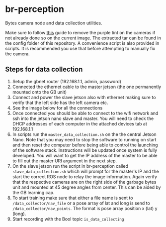 # br-perception

Bytes camera node and data collection utilities.

Make sure to follow [this](https://medium.com/@jonathantse/fix-pink-tint-on-jetson-nano-wide-angle-camera-a8ce5fbd797f) guide to remove the purple tint on the cameras if not already done so on the current image. The extracted tar can be found in the config folder of this repository. A convenience script is also provided in scripts. It is recommended you use that before attempting to manually fix the camera.

## Steps for data collection

1. Setup the gbnet router (192.168.1.1, admin, password)
2. Connected the ethernet cable to the master jetson (the one permanently mounted onto the GB unit)
3. Connect and power the slave jetson also with ethernet making sure to verify that the left side has the left camera etc.
4. See the image below for all the connections
5. Once connected you should be able to connect to the wifi network and ssh into the jetson nano slave and master. You will need to check the DHCP addresses of each computer in the attached devices tab at 192.168.1.1
6. In scripts run the `master_data_collection.sh`  on the the central Jetson Nano. Note that you may need to stop the software to running on start and then reset the computer before being able to control the launching of the software stack. Instructions will be updated once system is fully developed. You will want to get the IP address of the master to be able to fill out the master URI argument in the next step.
7. On the slave jetson run the script in br-perception called `slave_data_collection.sh` which will prompt for the master's IP and the start the correct ROS node to relay the image information. Again verify that the respective cameras are on the right side of the garbage bytes unit and mounted at 45 degree angles from center. This can be aided by the GB learning cap.
8. To start training make sure that either a file name is sent to `/data_collector/nav_file` or a pose array of lat and long is send to `/data_collector/nav_points`. The format is pose array position x (lat) y (long).
9. Start recording with the Bool topic `is_data_collecting`